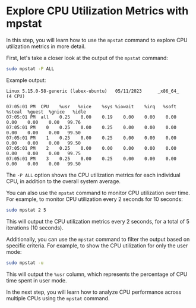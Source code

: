# Explore CPU Utilization Metrics with mpstat

In this step, you will learn how to use the `mpstat` command to explore CPU utilization metrics in more detail.

First, let's take a closer look at the output of the `mpstat` command:

```bash
sudo mpstat -P ALL
```

Example output:

```
Linux 5.15.0-58-generic (labex-ubuntu)   05/11/2023      _x86_64_        (4 CPU)

07:05:01 PM  CPU    %usr   %nice    %sys %iowait    %irq   %soft  %steal  %guest  %gnice   %idle
07:05:01 PM  all    0.25    0.00    0.19    0.00    0.00    0.00    0.00    0.00    0.00   99.76
07:05:01 PM    0    0.25    0.00    0.25    0.00    0.00    0.00    0.00    0.00    0.00   99.50
07:05:01 PM    1    0.25    0.00    0.25    0.00    0.00    0.00    0.00    0.00    0.00   99.50
07:05:01 PM    2    0.25    0.00    0.00    0.00    0.00    0.00    0.00    0.00    0.00   99.75
07:05:01 PM    3    0.25    0.00    0.25    0.00    0.00    0.00    0.00    0.00    0.00   99.50
```

The `-P ALL` option shows the CPU utilization metrics for each individual CPU, in addition to the overall system average.

You can also use the `mpstat` command to monitor CPU utilization over time. For example, to monitor CPU utilization every 2 seconds for 10 seconds:

```bash
sudo mpstat 2 5
```

This will output the CPU utilization metrics every 2 seconds, for a total of 5 iterations (10 seconds).

Additionally, you can use the `mpstat` command to filter the output based on specific criteria. For example, to show the CPU utilization for only the user mode:

```bash
sudo mpstat -u
```

This will output the `%usr` column, which represents the percentage of CPU time spent in user mode.

In the next step, you will learn how to analyze CPU performance across multiple CPUs using the `mpstat` command.
